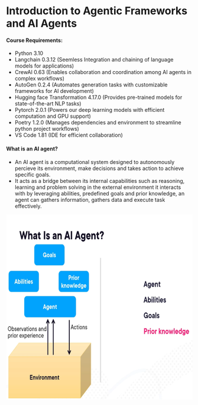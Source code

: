 # **Introduction to Agentic Frameworks and AI Agents**


#### Course Requirements:
- Python 3.10
- Langchain 0.3.12 (Seemless Integration and chaining of language models for applications)
- CrewAI 0.63 (Enables collaboration and coordination among AI agents in complex workflows)
- AutoGen 0.2.4 (Automates generation tasks with customizable frameworks for AI development)
- Hugging face Transformation 4.17.0 (Provides pre-trained models for state-of-the-art NLP tasks)
- Pytorch 2.0.1 (Powers our deep learning models with efficient computation and GPU support)
- Poetry 1.2.0 (Manages dependencies and environment to streamline python project workflows)
- VS Code 1.81 (IDE for efficient collaboration)

#### What is an AI agent?
- An AI agent is a computational system designed to autonomously percieve its environment, make decisions and takes action to achieve specific goals.
- It acts as a bridge between its internal capabilities such as reasoning, learning and problem solving in the external environment it interacts with by leveraging abilities, predefined goals and prior knowledge, an agent can gathers information, gathers data and execute task effectively.

<img src="https://github.com/ShauryaRawat10/Artificial-Intelligence/blob/ff70c3e2a077ef5f131d557dd5efe4e3634e8d2a/Storage/AgenticFrameworks/AI%20Agents%20Intro.png" alt="Sample Image" width="700" height="500">
